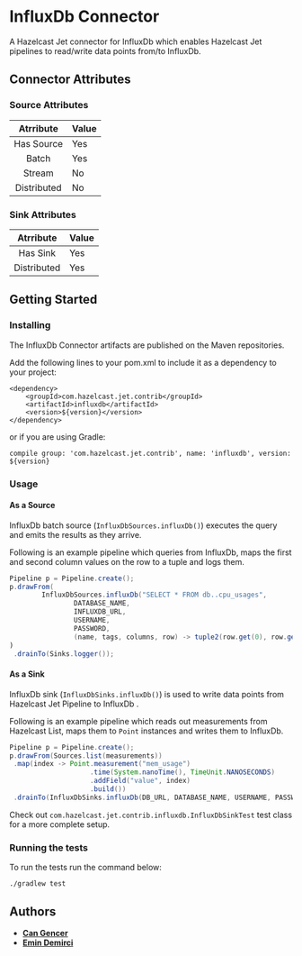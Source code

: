 # InfluxDb Connector

A Hazelcast Jet connector for InfluxDb which enables Hazelcast Jet pipelines to 
read/write data points from/to InfluxDb.

## Connector Attributes

### Source Attributes
|  Atrribute  | Value |
|:-----------:|-------|
| Has Source  |  Yes  |
| Batch       |  Yes  |
| Stream      |  No   |
| Distributed |  No   |

### Sink Attributes
|  Atrribute  | Value |
|:-----------:|-------|
| Has Sink    |  Yes  |
| Distributed |  Yes  |

## Getting Started

### Installing

The InfluxDb Connector artifacts are published on the Maven repositories. 

Add the following lines to your pom.xml to include it as a dependency to your project:

```
<dependency>
    <groupId>com.hazelcast.jet.contrib</groupId>
    <artifactId>influxdb</artifactId>
    <version>${version}</version>
</dependency>
```

or if you are using Gradle: 
```
compile group: 'com.hazelcast.jet.contrib', name: 'influxdb', version: ${version}
```

### Usage

#### As a Source

InfluxDb batch source (`InfluxDbSources.influxDb()`)  executes the 
query and emits the results as they arrive.

Following is an example pipeline which queries from InfluxDb, maps the first and
second column values on the row to a tuple and logs them.

```java
Pipeline p = Pipeline.create();
p.drawFrom(
        InfluxDbSources.influxDb("SELECT * FROM db..cpu_usages",
                DATABASE_NAME,
                INFLUXDB_URL,
                USERNAME,
                PASSWORD,
                (name, tags, columns, row) -> tuple2(row.get(0), row.get(1))))
)
 .drainTo(Sinks.logger());
```

#### As a Sink

InfluxDb sink (`InfluxDbSinks.influxDb()`) is used to write data points from 
Hazelcast Jet Pipeline to InfluxDb . 

Following is an example pipeline which reads out measurements from Hazelcast
List, maps them to `Point` instances and writes them to InfluxDb.

```java
Pipeline p = Pipeline.create();
p.drawFrom(Sources.list(measurements))
 .map(index -> Point.measurement("mem_usage")
                    .time(System.nanoTime(), TimeUnit.NANOSECONDS)
                    .addField("value", index)
                    .build())
 .drainTo(InfluxDbSinks.influxDb(DB_URL, DATABASE_NAME, USERNAME, PASSWORD));
```

Check out `com.hazelcast.jet.contrib.influxdb.InfluxDbSinkTest` test class for a more 
complete setup.

### Running the tests

To run the tests run the command below: 

```
./gradlew test
```

## Authors

* **[Can Gencer](https://github.com/cangencer)**
* **[Emin Demirci](https://github.com/eminn)**
